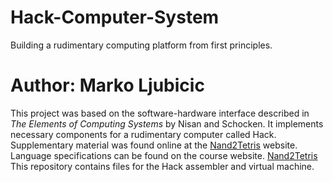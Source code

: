 # Hack-Computer-System
Building a rudimentary computing platform from first principles.
# Author: Marko Ljubicic

This project was based on the software-hardware interface described in _The Elements of Computing Systems_ by Nisan and Schocken. It implements necessary components for a rudimentary computer called Hack. Supplementary material was found online at the <a href="http://nand2tetris.org" target="_blank">Nand2Tetris</a> website. Language specifications can be found on the course website.
<a href="http://nand2tetris.org" target="_blank">Nand2Tetris</a>
This repository contains files for the Hack assembler and virtual machine.
